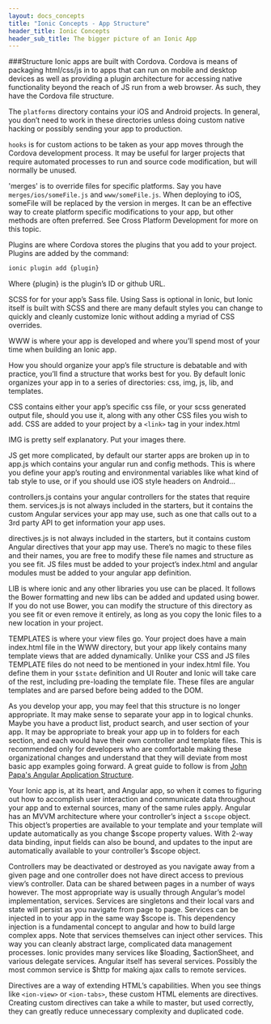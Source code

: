 ```yaml
---
layout: docs_concepts
title: "Ionic Concepts - App Structure"
header_title: Ionic Concepts
header_sub_title: The bigger picture of an Ionic App
---
```


###Structure
Ionic apps are built with Cordova. Cordova is means of packaging html/css/js in to apps that can run on mobile and desktop devices as well as providing a plugin architecture for accessing native functionality beyond the reach of JS run from a web browser. As such, they have the Cordova file structure. 

The `platforms` directory contains your iOS and Android projects. In general, you don’t need to work in these directories unless doing custom native hacking or possibly sending your app to production.

`hooks` is for custom actions to be taken as your app moves through the Cordova development process. It may be useful for larger projects that require automated processes to run and source code modification, but will normally be unused. 

'merges' is to override files for specific platforms. Say you have `merges/ios/someFile.js` and `www/someFile.js`. When deploying to iOS, someFile will be replaced by the version in merges. It can be an effective way to create platform specific modifications to your app, but other methods are often preferred. See Cross Platform Development for more on
this topic.

Plugins are where Cordova stores the plugins that you add to your project. Plugins are added by the command:

```bash
ionic plugin add {plugin}
```

Where {plugin} is the plugin’s ID or github URL. 

SCSS for for your app’s Sass file. Using Sass is optional in Ionic, but Ionic itself is built with SCSS and there are many default styles you can change to quickly and cleanly customize Ionic without adding a myriad of CSS overrides. 

WWW is where your app is developed and where you’ll spend most of your time when building an Ionic app.

How you should organize your app’s file structure is debatable and with practice, you’ll find a structure that works best for you.  By default Ionic organizes your app in to a series of directories: css, img, js, lib, and templates. 

CSS contains either your app’s specific css file, or your scss generated output file, should you use it, along with any other CSS files you wish to add. CSS are added to your project by a `<link>` tag in your index.html

IMG is pretty self explanatory. Put your images there.

JS get more complicated, by default our starter apps are broken up in to 
app.js which contains your angular run and config methods. This is where you define your app’s routing and environmental variables like what kind of tab style to use, or if you should use iOS style headers on Android…

controllers.js contains your angular controllers for the states that require them. services.js is not always included in the starters, but it contains the custom Angular services your app may use, such as one that calls out to a 3rd party API to get information your app uses.  

directives.js is not always included in the starters, but it contains custom Angular directives that your app may use. There’s no magic to these files and their names, you are free to modify these file names and structure as you see fit. JS files must be added to your project’s index.html and angular modules must be added to your angular app definition. 


LIB is where ionic and any other libraries you use can be placed. It follows the Bower formatting and new libs can be added and updated using bower. If you do not use Bower, you can modify the structure of this directory as you see fit or even remove it entirely, as long as you copy the Ionic files to a new location in your project. 

TEMPLATES is where your view files go. Your project does have a main index.html file in the WWW directory, but your app likely contains many template views that are added dynamically. Unlike your CSS and JS files TEMPLATE files do not need to be mentioned in your index.html file. You define them in your `$state` definition and UI Router and Ionic will take care of the rest, including pre-loading the template file. These files are angular templates and are parsed before being added to the DOM.


As you develop your app, you may feel that this structure is no longer appropriate. It may make sense to separate your app in to logical chunks. Maybe you have a product list, product search, and user section of your app. It may be appropriate to break your app up in to folders for each section, and each would have their own controller and template files. This is recommended only for developers who are comfortable making these organizational changes and understand that they will deviate from most basic app examples going forward. A great guide to follow is from [John Papa's Angular Application Structure](http://www.johnpapa.net/structuring-an-angular-project/).

Your Ionic app is, at its heart, and Angular app, so when it comes to figuring out how to accomplish user interaction and communicate data throughout your app and to external sources, many of the same rules apply. Angular has an MVVM architecture where your controller’s inject a `$scope` object. This object’s properties are available to your template and your template will update automatically as you change $scope property values. With 2-way data binding, input fields can also be bound, and updates to the input are automatically available to your controller’s $scope object.

Controllers may be deactivated or destroyed as you navigate away from a given page and one controller does not have direct access to previous view’s controller. Data can be shared between pages in a number of ways however. The most appropriate way is usually through Angular’s model implementation, services. Services are singletons and their local vars and state will persist as you navigate from page to page. Services can be injected in to your app in the same way $scope is. This dependency injection is a fundamental concept to angular and how to build large complex apps. Note that services themselves can inject other services. This way you can cleanly abstract large, complicated data management processes. Ionic provides many services like $loading, $actionSheet, and various delegate services. Angular itself has several services. Possibly the most common service is $http for making ajax calls to remote services. 

Directives are a way of extending HTML’s capabilities. When you see things like `<ion-view>` or `<ion-tabs>`, these custom HTML elements are directives. Creating custom directives can take a while to master, but used correctly, they can greatly reduce unnecessary complexity and duplicated code. 